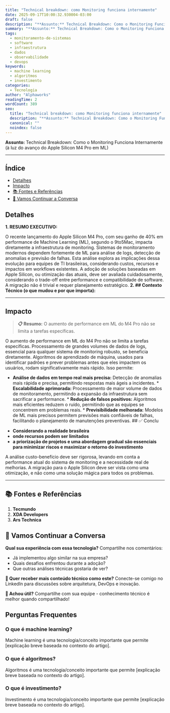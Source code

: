 ```yaml
---
title: "Technical breakdown: como Monitoring funciona internamente"
date: 2025-09-17T10:00:32.930004-03:00
draft: false
description: "**Assunto:** Technical Breakdown: Como o Monitoring Funciona Internamente (à luz do avanço do Apple Silicon M4 Pro em ML)  ---... Leia mais sobre  e suas aplicações práticas."
summary: "**Assunto:** Technical Breakdown: Como o Monitoring Funciona Internamente (à luz do avanço do Apple Silicon M4 Pro em ML)  ---... Leia mais sobre  e suas aplicações práticas."
tags:
  - monitoramento-de-sistemas
  - software
  - infraestrutura
  - dados
  - observabilidade
  - devops
keywords:
  - machine learning
  - algoritmos
  - investimento
categories:
  - Tecnologia
author: "Alphaworks"
readingTime: 2
wordCount: 389
seo:
  title: "Technical breakdown: como Monitoring funciona internamente"
  description: "**Assunto:** Technical Breakdown: Como o Monitoring Funciona Internamente (à luz do avanço do Apple Silicon M4 Pro em ML)  ---... Leia mais sobre  e suas aplicações práticas."
  canonical: ""
  noindex: false
---
```


**Assunto:** Technical Breakdown: Como o Monitoring Funciona Internamente (à luz do avanço do Apple Silicon M4 Pro em ML)

---



## Índice

- [Detalhes](#detalhes)
- [Impacto](#impacto)
- [📚 Fontes e Referências](#📚-fontes-e-referências)
- [💬 Vamos Continuar a Conversa](#💬-vamos-continuar-a-conversa)

## Detalhes

**1. RESUMO EXECUTIVO:**

O recente lançamento do Apple Silicon M4 Pro, com seu ganho de 40% em performance de Machine Learning (ML), segundo o 9to5Mac, impacta diretamente a infraestrutura de monitoring. Sistemas de monitoramento modernos dependem fortemente de ML para análise de logs, detecção de anomalias e previsão de falhas. Esta análise explora as implicações dessa evolução para equipes de TI brasileiras, considerando custos, recursos e impactos em workflows existentes. A adoção de soluções baseadas em Apple Silicon, ou otimização das atuais, deve ser avaliada cuidadosamente, considerando o trade-off entre performance e compatibilidade de software. A migração não é trivial e requer planejamento estratégico. **2. ## Contexto Técnico (o que mudou e por que importa):**

---



## Impacto

> **📋 Resumo:** 
O aumento de performance em ML do M4 Pro não se limita a tarefas específicas.

O aumento de performance em ML do M4 Pro não se limita a tarefas específicas. Processamento de grandes volumes de dados de logs, essencial para qualquer sistema de monitoring robusto, se beneficia diretamente. Algoritmos de aprendizado de máquina, usados para identificar padrões e prever problemas antes que eles impactem os usuários, rodam significativamente mais rápido. Isso permite:

* **Análise de dados em tempo real mais precisa:** Detecção de anomalias mais rápida e precisa, permitindo respostas mais ágeis a incidentes. * **Escalabilidade aprimorada:** Processamento de maior volume de dados de monitoramento, permitindo a expansão da infraestrutura sem sacrificar a performance. * **Redução de falsos positivos:** Algoritmos mais eficientes reduzem o ruído, permitindo que as equipes se concentrem em problemas reais. * **Previsibilidade melhorada:** Modelos de ML mais precisos permitem previsões mais confiáveis de falhas, facilitando o planejamento de manutenções preventivas. ## ✅ Conclu

- **Considerando a realidade brasileira**
- **onde recursos podem ser limitados**
- **a priorização de projetos e uma abordagem gradual são essenciais para minimizar riscos e maximizar o retorno do investimento**

 A análise custo-benefício deve ser rigorosa, levando em conta a performance atual do sistema de monitoring e a necessidade real de melhorias. A migração para o Apple Silicon deve ser vista como uma otimização, e não como uma solução mágica para todos os problemas.

---

## 📚 Fontes e Referências

1. **Tecmundo**
2. **XDA Developers**
3. **Ars Technica**

## 💬 Vamos Continuar a Conversa

**Qual sua experiência com essa tecnologia?** Compartilhe nos comentários:
- Já implementou algo similar na sua empresa?
- Quais desafios enfrentou durante a adoção?
- Que outras análises técnicas gostaria de ver?

**📧 Quer receber mais conteúdo técnico como este?** 
Conecte-se comigo no LinkedIn para discussões sobre arquitetura, DevOps e inovação.

**🔄 Achou útil?** Compartilhe com sua equipe - conhecimento técnico é melhor quando compartilhado!


## Perguntas Frequentes

### O que é machine learning?

Machine learning é uma tecnologia/conceito importante que permite [explicação breve baseada no contexto do artigo].

### O que é algoritmos?

Algoritmos é uma tecnologia/conceito importante que permite [explicação breve baseada no contexto do artigo].

### O que é investimento?

Investimento é uma tecnologia/conceito importante que permite [explicação breve baseada no contexto do artigo].

